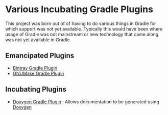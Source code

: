 # Various Incubating Gradle Plugins

This project was born out of of having to do various things in Gradle for which support was not
yet available. Typically this would have been where usage of Gradle was not mainstream or new
technology that came along was not yet available in Gradle.

## Emancipated Plugins

- [Bintray Gradle Plugin](https://github.com/ysb33r/bintray)
- [GNUMake Gradle Plugin](https://github.com/ysb33r/gnumake-gradle-plugin)

## Incubating Plugins

- [Doxygen Gradle Plugin](./doxygeb) : Allows documentation to be generated using [Doxygen](http://www.doxygen.org)

